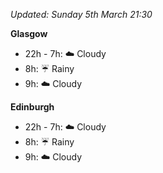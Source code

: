 *Updated: Sunday 5th March 21:30*

**Glasgow**

* 22h - 7h: :cloud: Cloudy
* 8h: :umbrella: Rainy
* 9h: :cloud: Cloudy

**Edinburgh**

* 22h - 7h: :cloud: Cloudy
* 8h: :umbrella: Rainy
* 9h: :cloud: Cloudy
